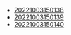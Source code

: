 - [20221003150138](/zet/20221003150138/README.md)
- [20221003150139](/zet/20221003150139/README.md)
- [20221003150140](/zet/20221003150140/README.md)
